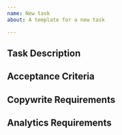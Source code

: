 ```yaml
---
name: New task
about: A template for a new task

---
```


## Task Description



## Acceptance Criteria



## Copywrite Requirements



## Analytics Requirements
